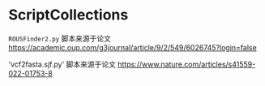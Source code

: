 # ScriptCollections

`ROUSFinder2.py` 脚本来源于论文 https://academic.oup.com/g3journal/article/9/2/549/6026745?login=false

'vcf2fasta.sjf.py' 脚本来源于论文 https://www.nature.com/articles/s41559-022-01753-8
